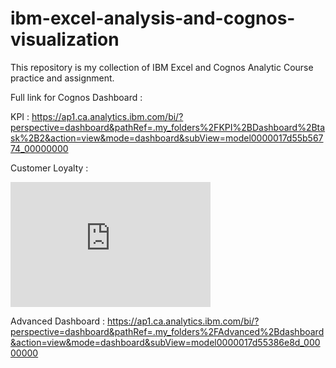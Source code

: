 # ibm-excel-analysis-and-cognos-visualization
This repository is my collection of IBM Excel and Cognos Analytic Course practice and assignment. 

Full link for Cognos Dashboard :


KPI : 
https://ap1.ca.analytics.ibm.com/bi/?perspective=dashboard&pathRef=.my_folders%2FKPI%2BDashboard%2Btask%2B2&action=view&mode=dashboard&subView=model0000017d55b56774_00000000

Customer Loyalty : 
<iframe src="https://ap1.ca.analytics.ibm.com/bi/?perspective=dashboard&amp;pathRef=.my_folders%2FCustomer%2BLoyalty%2BDashboard%2Bpr1&amp;closeWindowOnLastView=true&amp;ui_appbar=false&amp;ui_navbar=false&amp;shareMode=embedded&amp;action=view&amp;mode=dashboard&amp;subView=model0000017d4faf66ad_00000000" width="320" height="200" frameborder="0" gesture="media" allow="encrypted-media" allowfullscreen=""></iframe>



Advanced Dashboard :
https://ap1.ca.analytics.ibm.com/bi/?perspective=dashboard&pathRef=.my_folders%2FAdvanced%2Bdashboard&action=view&mode=dashboard&subView=model0000017d55386e8d_00000000
